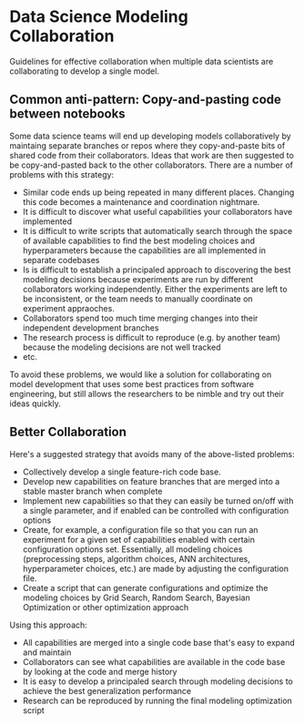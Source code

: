 # Data Science Modeling Collaboration

Guidelines for effective collaboration when multiple data scientists are collaborating to develop a single model.

## Common anti-pattern: Copy-and-pasting code between notebooks

Some data science teams will end up developing models collaboratively by maintaing separate branches or repos where they 
copy-and-paste bits of shared code from their collaborators. Ideas that work are then suggested to be copy-and-pasted back to 
the other collaborators. There are a number of problems with this strategy:
* Similar code ends up being repeated in many different places. Changing this code becomes a maintenance and coordination nightmare.
* It is difficult to discover what useful capabilities your collaborators have implemented
* It is difficult to write scripts that automatically search through the space of available capabilities to find the best 
modeling choices and hyperparameters because the capabilities are all implemented in separate codebases
* Is is difficult to establish a principaled approach to discovering the best modeling decisions because experiments are 
run by different collaborators working independently. Either the experiments are left to be inconsistent, or the team needs 
to manually coordinate on experiment appraoches.
* Collaborators spend too much time merging changes into their independent development branches
* The research process is difficult to reproduce (e.g. by another team) because the modeling decisions are not well tracked
* etc.

To avoid these problems, we would like a solution for collaborating on model development that uses some best practices from 
software engineering, but still allows the researchers to be nimble and try out their ideas quickly.

## Better Collaboration

Here's a suggested strategy that avoids many of the above-listed problems:

* Collectively develop a single feature-rich code base. 
* Develop new capabilities on feature branches that are merged into a stable master branch when complete
* Implement new capabilities so that they can easily be turned on/off with a single parameter, and if enabled can be 
controlled with configuration options
* Create, for example, a configuration file so that you can run an experiment for a given set of capabilities enabled with certain
configuration options set. Essentially, all modeling choices (preprocessing steps, algorithm choices, ANN architectures, 
hyperparameter choices, etc.) are made by adjusting the configuration file.
* Create a script that can generate configurations and optimize the modeling choices by Grid Search, 
Random Search, Bayesian Optimization or other optimization approach

Using this approach:
* All capabilities are merged into a single code base that's easy to expand and maintain
* Collaborators can see what capabilities are available in the code base by looking at the code and merge history
* It is easy to develop a principaled search through modeling decisions to achieve the best generalization performance
* Research can be reproduced by running the final modeling optimization script

